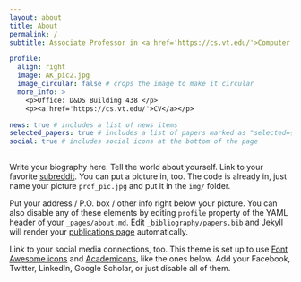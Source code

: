 ```yaml
---
layout: about
title: About
permalink: /
subtitle: Associate Professor in <a href='https://cs.vt.edu/'>Computer Science @ Virginia Tech</a> | AI &#8644; Science | Knowledge-guided ML

profile:
  align: right
  image: AK_pic2.jpg
  image_circular: false # crops the image to make it circular
  more_info: >
    <p>Office: D&DS Building 438 </p>
    <p><a href='https://cs.vt.edu/'>CV</a></p>

news: true # includes a list of news items
selected_papers: true # includes a list of papers marked as "selected={true}"
social: true # includes social icons at the bottom of the page
---
```


<!---
[bio, teaching, publications, news, projects, prospective students, cv]: #

--->

Write your biography here. Tell the world about yourself. Link to your favorite [subreddit](http://reddit.com). You can put a picture in, too. The code is already in, just name your picture `prof_pic.jpg` and put it in the `img/` folder.

Put your address / P.O. box / other info right below your picture. You can also disable any of these elements by editing `profile` property of the YAML header of your `_pages/about.md`. Edit `_bibliography/papers.bib` and Jekyll will render your [publications page](/al-folio/publications/) automatically.

Link to your social media connections, too. This theme is set up to use [Font Awesome icons](https://fontawesome.com/) and [Academicons](https://jpswalsh.github.io/academicons/), like the ones below. Add your Facebook, Twitter, LinkedIn, Google Scholar, or just disable all of them.
